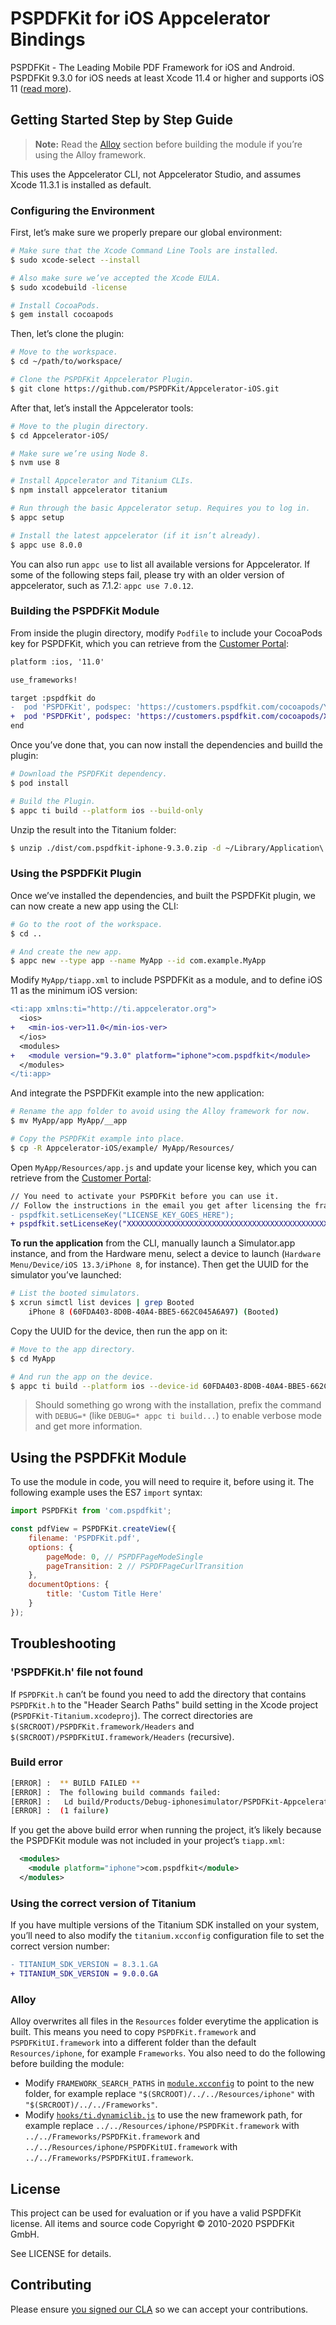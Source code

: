 # PSPDFKit for iOS Appcelerator Bindings

PSPDFKit - The Leading Mobile PDF Framework for iOS and Android. PSPDFKit 9.3.0 for iOS needs at least Xcode 11.4 or higher and supports iOS 11 ([read more](https://pspdfkit.com/guides/ios/current/announcements/version-support/)).

## Getting Started Step by Step Guide

> **Note:** Read the [Alloy](#alloy) section before building the module if you’re using the Alloy framework.

This uses the Appcelerator CLI, not Appcelerator Studio, and assumes Xcode 11.3.1 is installed as default.

### Configuring the Environment

First, let’s make sure we properly prepare our global environment:

```bash
# Make sure that the Xcode Command Line Tools are installed.
$ sudo xcode-select --install

# Also make sure we’ve accepted the Xcode EULA.
$ sudo xcodebuild -license

# Install CocoaPods.
$ gem install cocoapods
```

Then, let’s clone the plugin:

```bash
# Move to the workspace.
$ cd ~/path/to/workspace/

# Clone the PSPDFKit Appcelerator Plugin.
$ git clone https://github.com/PSPDFKit/Appcelerator-iOS.git
```

After that, let’s install the Appcelerator tools:

```bash
# Move to the plugin directory.
$ cd Appcelerator-iOS/

# Make sure we’re using Node 8.
$ nvm use 8

# Install Appcelerator and Titanium CLIs.
$ npm install appcelerator titanium

# Run through the basic Appcelerator setup. Requires you to log in.
$ appc setup

# Install the latest appcelerator (if it isn’t already).
$ appc use 8.0.0
```

You can also run `appc use` to list all available versions for Appcelerator. If some of the following steps fail, please try with an older version of appcelerator, such as 7.1.2: `appc use 7.0.12`.

### Building the PSPDFKit Module

From inside the plugin directory, modify `Podfile` to include your CocoaPods key for PSPDFKit, which you can retrieve from the [Customer Portal](https://customers.pspdfkit.com/customers/sign_in):

```diff
platform :ios, '11.0'

use_frameworks!

target :pspdfkit do
-  pod 'PSPDFKit', podspec: 'https://customers.pspdfkit.com/cocoapods/YOUR_COCOAPODS_KEY_GOES_HERE/pspdfkit/latest.podspec'
+  pod 'PSPDFKit', podspec: 'https://customers.pspdfkit.com/cocoapods/XXXXXXXXXXXXXXXXXXXXXXXXXXXX/pspdfkit/latest.podspec'
end
```

Once you’ve done that, you can now install the dependencies and builld the plugin:

```bash
# Download the PSPDFKit dependency.
$ pod install

# Build the Plugin.
$ appc ti build --platform ios --build-only
```

Unzip the result into the Titanium folder:

```bash
$ unzip ./dist/com.pspdfkit-iphone-9.3.0.zip -d ~/Library/Application\ Support/Titanium
```

### Using the PSPDFKit Plugin

Once we’ve installed the dependencies, and built the PSPDFKit plugin, we can now create a new app using the CLI:

```bash
# Go to the root of the workspace.
$ cd ..

# And create the new app.
$ appc new --type app --name MyApp --id com.example.MyApp
```

Modify `MyApp/tiapp.xml` to include PSPDFKit as a module, and to define iOS 11 as the minimum iOS version:

```diff
<ti:app xmlns:ti="http://ti.appcelerator.org">
  <ios>
+   <min-ios-ver>11.0</min-ios-ver>
  </ios>
  <modules>
+   <module version="9.3.0" platform="iphone">com.pspdfkit</module>
  </modules>
</ti:app>
```

And integrate the PSPDFKit example into the new application:

```bash
# Rename the app folder to avoid using the Alloy framework for now.
$ mv MyApp/app MyApp/__app

# Copy the PSPDFKit example into place.
$ cp -R Appcelerator-iOS/example/ MyApp/Resources/
```

Open `MyApp/Resources/app.js` and update your license key, which you can retrieve from the [Customer Portal](https://customers.pspdfkit.com/customers/sign_in):

```diff
// You need to activate your PSPDFKit before you can use it.
// Follow the instructions in the email you get after licensing the framework.
- pspdfkit.setLicenseKey("LICENSE_KEY_GOES_HERE");
+ pspdfkit.setLicenseKey("XXXXXXXXXXXXXXXXXXXXXXXXXXXXXXXXXXXXXXXXXXXXXXXXXXXXXXX");
```

**To run the application** from the CLI, manually launch a Simulator.app instance, and from the Hardware menu, select a device to launch (`Hardware Menu/Device/iOS 13.3/iPhone 8`, for instance). Then get the UUID for the simulator you’ve launched:

```bash
# List the booted simulators.
$ xcrun simctl list devices | grep Booted
    iPhone 8 (60FDA403-8D0B-40A4-BBE5-662C045A6A97) (Booted)
```

Copy the UUID for the device, then run the app on it:

```bash
# Move to the app directory.
$ cd MyApp

# And run the app on the device.
$ appc ti build --platform ios --device-id 60FDA403-8D0B-40A4-BBE5-662C045A6A97
```

> Should something go wrong with the installation, prefix the command with `DEBUG=*` (like `DEBUG=* appc ti build...`) to enable verbose mode and get more information.

## Using the PSPDFKit Module

To use the module in code, you will need to require it, before using it. The following example uses the ES7 `import` syntax:

```js
import PSPDFKit from 'com.pspdfkit';

const pdfView = PSPDFKit.createView({
    filename: 'PSPDFKit.pdf',
    options: {
        pageMode: 0, // PSPDFPageModeSingle
        pageTransition: 2 // PSPDFPageCurlTransition
    },
    documentOptions: {
        title: 'Custom Title Here'
    }
});
```

## Troubleshooting

### 'PSPDFKit.h' file not found

If `PSPDFKit.h` can’t be found you need to add the directory that contains `PSPDFKit.h` to the "Header Search Paths" build setting in the Xcode project (`PSPDFKit-Titanium.xcodeproj`). The correct directories are `$(SRCROOT)/PSPDFKit.framework/Headers` and `$(SRCROOT)/PSPDFKitUI.framework/Headers` (recursive).

### Build error

```bash
[ERROR] :  ** BUILD FAILED **
[ERROR] :  The following build commands failed:
[ERROR] :   Ld build/Products/Debug-iphonesimulator/PSPDFKit-Appcelerator.app/PSPDFKit-Appcelerator normal x86_64
[ERROR] :  (1 failure)
```

If you get the above build error when running the project, it’s likely because the PSPDFKit module was not included in your project’s `tiapp.xml`:

```xml
  <modules>
    <module platform="iphone">com.pspdfkit</module>
  </modules>
```

### Using the correct version of Titanium

If you have multiple versions of the Titanium SDK installed on your system, you’ll need to also modify the `titanium.xcconfig` configuration file to set the correct version number:

```diff
- TITANIUM_SDK_VERSION = 8.3.1.GA
+ TITANIUM_SDK_VERSION = 9.0.0.GA
```

### Alloy

Alloy overwrites all files in the `Resources` folder everytime the application is built. This means you need to copy `PSPDFKit.framework` and `PSPDFKitUI.framework` into a different folder than the default `Resources/iphone`, for example `Frameworks`. You also need to do the following before building the module:

* Modify `FRAMEWORK_SEARCH_PATHS` in [`module.xcconfig`](module.xcconfig) to point to the new folder, for example replace `"$(SRCROOT)/../../Resources/iphone"` with `"$(SRCROOT)/../../Frameworks"`.
* Modify [`hooks/ti.dynamiclib.js`](hooks/ti.dynamiclib.js) to use the new framework path, for example replace `../../Resources/iphone/PSPDFKit.framework` with `../../Frameworks/PSPDFKit.framework` and `../../Resources/iphone/PSPDFKitUI.framework` with `../../Frameworks/PSPDFKitUI.framework`.

## License

This project can be used for evaluation or if you have a valid PSPDFKit license.
All items and source code Copyright © 2010-2020 PSPDFKit GmbH.

See LICENSE for details.

## Contributing

Please ensure [you signed our CLA](https://pspdfkit.com/guides/web/current/miscellaneous/contributing/) so we can accept your contributions.
